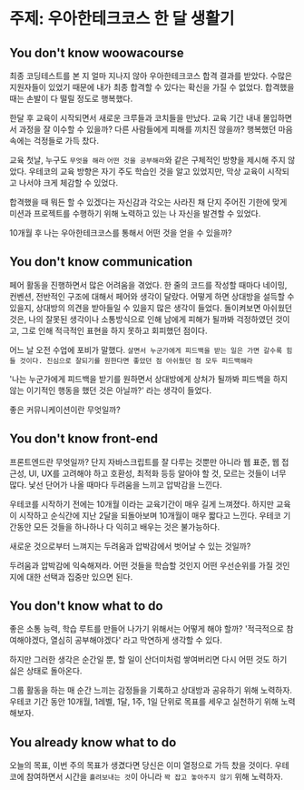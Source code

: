 # 주제: 우아한테크코스 한 달 생활기

## You don't know woowacourse

최종 코딩테스트를 본 지 얼마 지나지 않아 우아한테크코스 합격 결과를 받았다. 수많은 지원자들이 있었기 때문에 내가 최종 합격할 수 있다는 확신을 가질 수 없었다. 합격했을때는 손발이 다 떨릴 정도로 행복했다.

한달 후 교육이 시작되면서 새로운 크루들과 코치들을 만났다.
교육 기간 내내 몰입하면서 과정을 잘 이수할 수 있을까? 다른 사람들에게 피해를 끼치진 않을까? 행복했던 마음속에는 걱정들로 가득 찼다.

교육 첫날, 누구도 `무엇을 해라` `어떤 것을 공부해라`와 같은 구체적인 방향을 제시해 주지 않았다. 우테코의 교육 방향은 자기 주도 학습인 것을 알고 있었지만, 막상 교육이 시작되고 나서야 크게 체감할 수 있었다.

합격했을 때 뭐든 할 수 있겠다는 자신감과 각오는 사라진 채 단지 주어진 기한에 맞게 미션과 프로젝트를 수행하기 위해 노력하고 있는 나 자신을 발견할 수 있었다. 

10개월 후 나는 우아한테크코스를 통해서 어떤 것을 얻을 수 있을까? 

## You don't know communication

페어 활동을 진행하면서 많은 어려움을 겪었다.
한 줄의 코드를 작성할 때마다 네이밍, 컨벤션, 전반적인 구조에 대해서 페어와 생각이 달랐다. 
어떻게 하면 상대방을 설득할 수 있을지, 상대방의 의견을 받아들일 수 있을지 많은 생각이 들었다.
돌이켜보면 아쉬웠던 것은, 나의 잘못된 생각이나 소통방식으로 인해 남에게 피해가 될까봐 걱정하였던 것이고, 그로 인해 적극적인 표현을 하지 못하고 회피했던 점이다.

어느 날 오전 수업에 포비가 말했다.
`살면서 누군가에게 피드백을 받는 일은 가면 갈수록 힘들 것이다.
진심으로 잘되기를 원한다면 좋았던 점 아쉬웠던 점 모두 피드백해라` 

'나는 누군가에게 피드백을 받기를 원하면서 상대방에게 상처가 될까봐 피드백을 하지 않는 이기적인 행동을 했던 것은 아닐까?' 라는 생각이 들었다.

좋은 커뮤니케이션이란 무엇일까?

## You don't know front-end

프론트엔드란 무엇일까? 단지 자바스크립트를 잘 다루는 것뿐만 아니라 웹 표준, 웹 접근성, UI, UX를 고려해야 하고 호환성, 최적화 등등 알아야 할 것, 모르는 것들이 너무 많다.
낯선 단어가 나올 때마다 두려움을 느끼고 압박감을 느낀다.

우테코를 시작하기 전에는 10개월 이라는 교육기간이 매우 길게 느껴졌다.
하지만 교육이 시작하고 순식간에 지난 2달을 되돌아보며 10개월이 매우 짧다고 느낀다.
우테코 기간동안 모든 것들을 하나하나 다 익히고 배우는 것은 불가능하다.

새로운 것으로부터 느껴지는 두려움과 압박감에서 벗어날 수 있는 것일까? 

두려움과 압박감에 익숙해져라.
어떤 것들을 학습할 것인지 어떤 우선순위를 가질 것인지에 대한 선택과 집중만 있으면 된다.

## You don't know what to do

좋은 소통 능력, 학습 루트를 만들어 나가기 위해서는 어떻게 해야 할까?
'적극적으로 참여해야겠다, 열심히 공부해야겠다' 라고 막연하게 생각할 수 있다.

하지만 그러한 생각은 순간일 뿐, 할 일이 산더미처럼 쌓여버리면 다시 어떤 것도 하기 싫은 상태로 돌아온다.

그룹 활동을 하는 매 순간 느끼는 감정들을 기록하고 상대방과 공유하기 위해 노력하자.
우테코 기간 동안 10개월, 1레벨, 1달, 1주, 1일 단위로 목표를 세우고 실천하기 위해 노력해보자.

## You already know what to do

오늘의 목표, 이번 주의 목표가 생겼다면 당신은 이미 열정으로 가득 찼을 것이다.
우테코에 참여하면서 시간을 `흘려보내는 것`이 아니라 `꽉 잡고 놓아주지 않기` 위해 노력하자.
